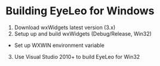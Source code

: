 Building EyeLeo for Windows
======================================

1) Download wxWidgets latest version (3.x)
2) Setup up and build wxWidgets (Debug/Release, Win32)
- Set up WXWIN environment variable

3) Use Visual Studio 2010+ to build EyeLeo for Win32

